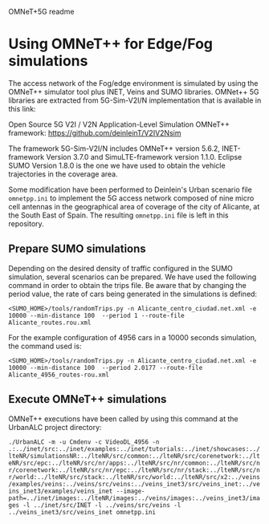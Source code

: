 OMNeT+5G readme

# Using OMNeT++ for Edge/Fog simulations

The access network of the Fog/edge environment is simulated by using the OMNeT++ simulator tool plus INET, Veins and SUMO libraries. OMNet++ 5G libraries are extracted from 5G-Sim-V2I/N implementation that is available in this link:

Open Source 5G V2I / V2N Application-Level Simulation OMNeT++ framework: https://github.com/deinleinT/V2IV2Nsim

The framework 5G-Sim-V2I/N includes OMNeT++ version 5.6.2, INET-framework Version 3.7.0 and SimuLTE-framework version 1.1.0. 
Eclipse SUMO Version 1.8.0 is the one we have used to obtain the vehicle trajectories in the coverage area.

Some modification have been performed to Deinlein's Urban scenario file ```omnetpp.ini``` to implement the 5G access network composed of nine micro cell antennas in the geographical area of coverage of the city of Alicante, at the South East of Spain. The resulting ```omnetpp.ini``` file is left in this repository.

## Prepare SUMO simulations 

Depending on the desired density of traffic configured in the SUMO simulation, several scenarios can be prepared.  We have used the following command in order to obtain the trips file. Be aware that by changing the period value, the rate of cars being generated in the simulations is defined:

```<SUMO_HOME>/tools/randomTrips.py -n Alicante_centro_ciudad.net.xml -e 10000 --min-distance 100  --period 1 --route-file Alicante_routes.rou.xml```

For the example configuration of 4956 cars in a 10000 seconds simulation, the command used is:

```<SUMO_HOME>/tools/randomTrips.py -n Alicante_centro_ciudad.net.xml -e 10000 --min-distance 100  --period 2.0177 --route-file Alicante_4956_routes-rou.xml```

## Execute OMNeT++ simulations 

OMNeT++ executions have been called by using this command at the UrbanALC project directory:

```./UrbanALC -m -u Cmdenv -c VideoDL_4956 -n .:../inet/src:../inet/examples:../inet/tutorials:../inet/showcases:../lteNR/simulationsNR:../lteNR/src/common:../lteNR/src/corenetwork:../lteNR/src/epc:../lteNR/src/nr/apps:../lteNR/src/nr/common:../lteNR/src/nr/corenetwork:../lteNR/src/nr/epc:../lteNR/src/nr/stack:../lteNR/src/nr/world:../lteNR/src/stack:../lteNR/src/world:../lteNR/src/x2:../veins/examples/veins:../veins/src/veins:../veins_inet3/src/veins_inet:../veins_inet3/examples/veins_inet --image-path=../inet/images:../lteNR/images:../veins/images:../veins_inet3/images -l ../inet/src/INET -l ../veins/src/veins -l ../veins_inet3/src/veins_inet omnetpp.ini ```

